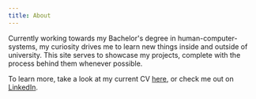 ```yaml
---
title: About
---
```


Currently working towards my Bachelor's degree in human-computer-systems, my curiosity drives me to learn new things inside and outside of university. This site serves to showcase my projects, complete with the process behind them whenever possible.

To learn more, take a look at my current CV [here](/pdf/cv.pdf), or check me out on [LinkedIn](https://www.linkedin.com/in/manuel-sinn/).